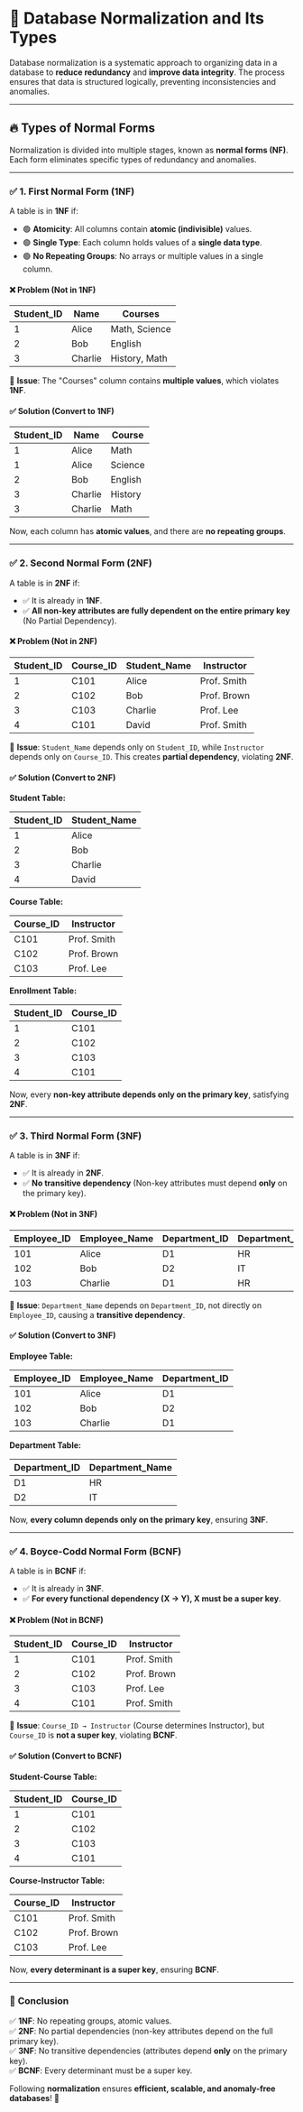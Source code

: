 # 📌 Database Normalization and Its Types  

Database normalization is a systematic approach to organizing data in a database to **reduce redundancy** and **improve data integrity**. The process ensures that data is structured logically, preventing inconsistencies and anomalies.

---

## 🔥 Types of Normal Forms  

Normalization is divided into multiple stages, known as **normal forms (NF)**. Each form eliminates specific types of redundancy and anomalies.

---

### ✅ 1. First Normal Form (1NF)  

A table is in **1NF** if:  

- 🟢 **Atomicity**: All columns contain **atomic (indivisible)** values.  
- 🟢 **Single Type**: Each column holds values of a **single data type**.  
- 🟢 **No Repeating Groups**: No arrays or multiple values in a single column.

#### ❌ **Problem (Not in 1NF)**  

| Student_ID | Name   | Courses       |  
|------------|--------|---------------|  
| 1          | Alice  | Math, Science |  
| 2          | Bob    | English       |  
| 3          | Charlie| History, Math |  

🔴 **Issue**: The "Courses" column contains **multiple values**, which violates **1NF**.  

#### ✅ **Solution (Convert to 1NF)**  

| Student_ID | Name   | Course  |  
|------------|--------|---------|  
| 1          | Alice  | Math    |  
| 1          | Alice  | Science |  
| 2          | Bob    | English |  
| 3          | Charlie| History |  
| 3          | Charlie| Math    |  

Now, each column has **atomic values**, and there are **no repeating groups**.

---

### ✅ 2. Second Normal Form (2NF)  

A table is in **2NF** if:  

- ✅ It is already in **1NF**.  
- ✅ **All non-key attributes are fully dependent on the entire primary key** (No Partial Dependency).  

#### ❌ **Problem (Not in 2NF)**  

| Student_ID | Course_ID | Student_Name | Instructor |  
|------------|----------|--------------|------------|  
| 1          | C101     | Alice        | Prof. Smith |  
| 2          | C102     | Bob          | Prof. Brown |  
| 3          | C103     | Charlie      | Prof. Lee   |  
| 4          | C101     | David        | Prof. Smith |  

🔴 **Issue**: `Student_Name` depends only on `Student_ID`, while `Instructor` depends only on `Course_ID`. This creates **partial dependency**, violating **2NF**.

#### ✅ **Solution (Convert to 2NF)**  

**Student Table:**  

| Student_ID | Student_Name |  
|------------|--------------|  
| 1          | Alice        |  
| 2          | Bob          |  
| 3          | Charlie      |  
| 4          | David        |  

**Course Table:**  

| Course_ID | Instructor  |  
|----------|------------|  
| C101     | Prof. Smith |  
| C102     | Prof. Brown |  
| C103     | Prof. Lee   |  

**Enrollment Table:**  

| Student_ID | Course_ID |  
|------------|----------|  
| 1          | C101     |  
| 2          | C102     |  
| 3          | C103     |  
| 4          | C101     |  

Now, every **non-key attribute depends only on the primary key**, satisfying **2NF**.

---

### ✅ 3. Third Normal Form (3NF)  

A table is in **3NF** if:  

- ✅ It is already in **2NF**.  
- ✅ **No transitive dependency** (Non-key attributes must depend **only** on the primary key).

#### ❌ **Problem (Not in 3NF)**  

| Employee_ID | Employee_Name | Department_ID | Department_Name |  
|------------|--------------|---------------|----------------|  
| 101        | Alice        | D1            | HR            |  
| 102        | Bob          | D2            | IT            |  
| 103        | Charlie      | D1            | HR            |  

🔴 **Issue**: `Department_Name` depends on `Department_ID`, not directly on `Employee_ID`, causing a **transitive dependency**.

#### ✅ **Solution (Convert to 3NF)**  

**Employee Table:**  

| Employee_ID | Employee_Name | Department_ID |  
|------------|--------------|---------------|  
| 101        | Alice        | D1            |  
| 102        | Bob          | D2            |  
| 103        | Charlie      | D1            |  

**Department Table:**  

| Department_ID | Department_Name |  
|--------------|----------------|  
| D1          | HR             |  
| D2          | IT             |  

Now, **every column depends only on the primary key**, ensuring **3NF**.

---

### ✅ 4. Boyce-Codd Normal Form (BCNF)  

A table is in **BCNF** if:  

- ✅ It is already in **3NF**.  
- ✅ **For every functional dependency (X → Y), X must be a super key**.

#### ❌ **Problem (Not in BCNF)**  

| Student_ID | Course_ID | Instructor  |  
|------------|----------|------------|  
| 1          | C101     | Prof. Smith |  
| 2          | C102     | Prof. Brown |  
| 3          | C103     | Prof. Lee   |  
| 4          | C101     | Prof. Smith |  

🔴 **Issue**: `Course_ID → Instructor` (Course determines Instructor), but `Course_ID` is **not a super key**, violating **BCNF**.

#### ✅ **Solution (Convert to BCNF)**  

**Student-Course Table:**  

| Student_ID | Course_ID |  
|------------|----------|  
| 1          | C101     |  
| 2          | C102     |  
| 3          | C103     |  
| 4          | C101     |  

**Course-Instructor Table:**  

| Course_ID | Instructor  |  
|----------|------------|  
| C101     | Prof. Smith |  
| C102     | Prof. Brown |  
| C103     | Prof. Lee   |  

Now, **every determinant is a super key**, ensuring **BCNF**.

---

### 🎯 **Conclusion**  

✅ **1NF**: No repeating groups, atomic values.  
✅ **2NF**: No partial dependencies (non-key attributes depend on the full primary key).  
✅ **3NF**: No transitive dependencies (attributes depend **only** on the primary key).  
✅ **BCNF**: Every determinant must be a super key.  

Following **normalization** ensures **efficient, scalable, and anomaly-free databases**! 🚀  

